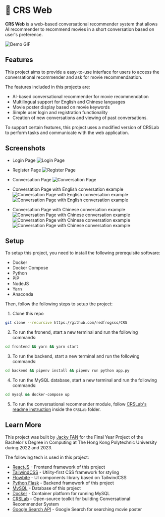 # 💬 CRS Web

**CRS Web** is a web-based conversational recommender system that allows AI recommender to recommend movies in a short conversation based on user's preference.

![Demo GIF](readme-img/demo.gif)

## Features
This project aims to provide a easy-to-use interface for users to access the conversational recommender and ask for movie recommendaation. 

The features included in this projects are:

- AI-based conversational recommender for movie recommendation
- Multilingual support for English and Chinese languages
- Movie poster display based on movie keywords
- Simple user login and registration functionality
- Creation of new conversations and viewing of past conversations.

To support certain features, this project uses a modified version of CRSLab to perform tasks and communicate with the web application.

## Screenshots

- Login Page
![Login Page](readme-img/login-page.png)

- Register Page
![Register Page](readme-img/register-page.png)

- Conversation Page
![Conversation Page](readme-img/conversation-page.png)

- Conversation Page with English conversation example
![Conversation Page with English conversation example](readme-img/conversation-english-1.png)
![Conversation Page with English conversation example](readme-img/conversation-english-2.png)

- Conversation Page with Chinese conversation example
![Conversation Page with Chinese conversation example](readme-img/conversation-chinese-1.png)
![Conversation Page with Chinese conversation example](readme-img/conversation-chinese-2.png)
![Conversation Page with Chinese conversation example](readme-img/conversation-chinese-3.png)

## Setup

To setup this project, you need to install the following prerequisite software:

- Docker
- Docker Compose
- Python
- PIP
- NodeJS
- Yarn
- Anaconda

Then, follow the following steps to setup the project:

1. Clone this repo
```bash
git clone --recursive https://github.com/redfrogsss/CRS
```

2. To run the fronend, start a new terminal and run the following commands:
```bash
cd frontend && yarn && yarn start
```

3. To run the backend, start a new terminal and run the following commands:
```bash
cd backend && pipenv install && pipenv run python app.py
```

4. To run the MySQL database, start a new terminal and run the following commands:
```bash
cd mysql && docker-compose up
```

5. To run the conversational recommender module, follow [CRSLab's readme instruction](https://github.com/redfrogsss/CRSLab) inside the `CRSLab` folder.

## Learn More
This project was built by [Jacky FAN](https://jacky.fan) for the Final Year Project of the Bachelor's Degree in Computing at The Hong Kong Polytechnic University during 2022 and 2023.

The following tech is used in this project: 
- [ReactJS](https://react.dev/) - Frontend framework of this project
- [TailwindCSS](https://tailwindcss.com/) - Utility-first CSS framework for styling
- [Flowbite](https://flowbite.com/) - UI components library based on TailwindCSS
- [Python Flask](https://flask.palletsprojects.com/en/2.3.x/) - Backend framework of this project
- [MySQL](https://www.mysql.com/) - Database of this project
- [Docker](https://www.docker.com/) - Container platform for running MySQL
- [CRSLab](https://github.com/RUCAIBox/CRSLab) - Open-source toolkit for building Conversational Recommender System
- [Google Search API](https://developers.google.com/custom-search/) - Google Search for searching movie poster
